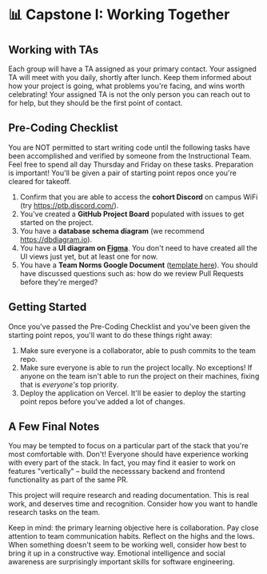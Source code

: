 # 📊 Capstone I: Working Together

## Working with TAs

Each group will have a TA assigned as your primary contact. Your assigned TA will meet with you daily, shortly after lunch. Keep them informed about how your project is going, what problems you're facing, and wins worth celebrating! Your assigned TA is not the only person you can reach out to for help, but they should be the first point of contact.

## Pre-Coding Checklist

You are NOT permitted to start writing code until the following tasks have been accomplished and verified by someone from the Instructional Team. Feel free to spend all day Thursday and Friday on these tasks. Preparation is important! You'll be given a pair of starting point repos once you're cleared for takeoff.

1. Confirm that you are able to access the **cohort Discord** on campus WiFi (try https://ptb.discord.com/).
2. You've created a **GitHub Project Board** populated with issues to get started on the project.
3. You have a **database schema diagram** (we recommend https://dbdiagram.io).
4. You have a **UI diagram on [Figma](https://www.figma.com/)**. You don't need to have created all the UI views just yet, but at least one for now.
5. You have a **Team Norms Google Document** ([template here](https://docs.google.com/document/d/1kKkbEWmXAA6VJK5ZPmkyeqgySchUwpPvuWMVLuiYeSs/edit?usp=sharing)). You should have discussed questions such as: how do we review Pull Requests before they're merged?

## Getting Started

Once you've passed the Pre-Coding Checklist and you've been given the starting point repos, you'll want to do these things right away:

1. Make sure everyone is a collaborator, able to push commits to the team repo.
2. Make sure everyone is able to run the project locally. No exceptions! If anyone on the team isn't able to run the project on their machines, fixing that is _everyone's_ top priority.
3. Deploy the application on Vercel. It'll be easier to deploy the starting point repos before you've added a lot of changes.

## A Few Final Notes

You may be tempted to focus on a particular part of the stack that you're most comfortable with. Don't! Everyone should have experience working with every part of the stack. In fact, you may find it easier to work on features "vertically" – build the necesssary backend and frontend functionality as part of the same PR.

This project will require research and reading documentation. This is real work, and deserves time and recognition. Consider how you want to handle research tasks on the team.

Keep in mind: the primary learning objective here is collaboration. Pay close attention to team communication habits. Reflect on the highs and the lows. When something doesn't seem to be working well, consider how best to bring it up in a constructive way. Emotional intelligence and social awareness are surprisingly important skills for software engineering.
